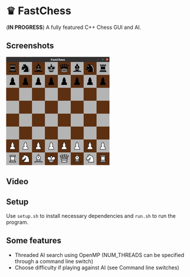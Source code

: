 # ♛ FastChess
(**IN PROGRESS**) A fully featured C++ Chess GUI and AI.

## Screenshots
![Alt text](assets/1r.jpg?raw=true "Screenshot 1")

## Video

## Setup
Use ```setup.sh``` to install necessary dependencies and ```run.sh``` to run the program.

## Some features
- Threaded AI search using OpenMP (NUM_THREADS can be specified through a command line switch)
- Choose difficulty if playing against AI (see Command line switches)
